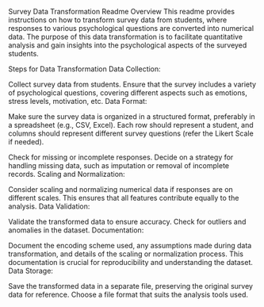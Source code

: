 Survey Data Transformation Readme
Overview
This readme provides instructions on how to transform survey data from students, where responses to various psychological questions are converted into numerical data. The purpose of this data transformation is to facilitate quantitative analysis and gain insights into the psychological aspects of the surveyed students.

Steps for Data Transformation
Data Collection:

Collect survey data from students. Ensure that the survey includes a variety of psychological questions, covering different aspects such as emotions, stress levels, motivation, etc.
Data Format:

Make sure the survey data is organized in a structured format, preferably in a spreadsheet (e.g., CSV, Excel). Each row should represent a student, and columns should represent different survey questions (refer the Likert Scale if needed).

Check for missing or incomplete responses. Decide on a strategy for handling missing data, such as imputation or removal of incomplete records.
Scaling and Normalization:

Consider scaling and normalizing numerical data if responses are on different scales. This ensures that all features contribute equally to the analysis.
Data Validation:

Validate the transformed data to ensure accuracy. Check for outliers and anomalies in the dataset.
Documentation:

Document the encoding scheme used, any assumptions made during data transformation, and details of the scaling or normalization process. This documentation is crucial for reproducibility and understanding the dataset.
Data Storage:

Save the transformed data in a separate file, preserving the original survey data for reference. Choose a file format that suits the analysis tools used.
